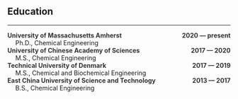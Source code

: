 ## Education

---

<div style='text-align:left;'>
    <b><font color="#333333">University of Massachusetts Amherst</font></b>
    <span style='float:right;'>
        <b><font color="#333333">2020 &mdash; present</font></b>
    </span>
</div>
&emsp; Ph.D., Chemical Engineering

<div style='text-align:left;'>
    <b><font color="#333333">University of Chinese Academy of Sciences</font></b>
    <span style='float:right;'>
        <b><font color="#333333">2017 &mdash; 2020</font></b>
    </span>
</div>
&emsp; M.S., Chemical Engineering

<div style='text-align:left;'>
    <b><font color="#333333">Technical University of Denmark</font></b>
    <span style='float:right;'>
        <b><font color="#333333">2017 &mdash; 2019</font></b>
    </span>
</div>
&emsp; M.S., Chemical and Biochemical Engineering

<div style='text-align:left;'>
    <b><font color="#333333">East China University of Science and Technology</font></b>
    <span style='float:right;'>
        <b><font color="#333333">2013 &mdash; 2017</font></b>
    </span>
</div>
&emsp; B.S., Chemical Engineering
